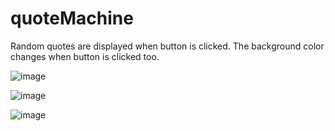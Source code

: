 # quoteMachine
Random quotes are displayed when button is clicked. 
The background color changes when button is clicked too.


![image](https://user-images.githubusercontent.com/48888775/118573780-36874200-b751-11eb-94e2-9fb2bfbcfa3a.png)

![image](https://user-images.githubusercontent.com/48888775/118574051-ab5a7c00-b751-11eb-9d80-c739b0823ada.png)

![image](https://user-images.githubusercontent.com/48888775/118574160-de9d0b00-b751-11eb-9b7d-fc7feebcecba.png)















